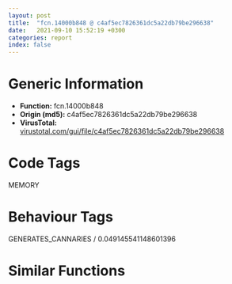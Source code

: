 ```yaml
---
layout: post
title:  "fcn.14000b848 @ c4af5ec7826361dc5a22db79be296638"
date:   2021-09-10 15:52:19 +0300
categories: report
index: false
---
```


# Generic Information
- **Function:** fcn.14000b848
- **Origin (md5):** c4af5ec7826361dc5a22db79be296638
- **VirusTotal:** [virustotal.com/gui/file/c4af5ec7826361dc5a22db79be296638][virustotal_ref]

# Code Tags
<span class="tag" id="MEMORY">MEMORY</span>


# Behaviour Tags
<span class="bhv-tag" id="GENERATES_CANNARIES">GENERATES_CANNARIES / 0.049145541148601396</span>

# Similar Functions
<script type="text/javascript" src="https://www.gstatic.com/charts/loader.js"></script>
<script type="text/javascript">

    google.charts.load('current', {'packages':['corechart']});
    google.charts.setOnLoadCallback(drawChart);

    function drawChart() {
    var data = new google.visualization.DataTable();
        data.addColumn('number', 'X');
        data.addColumn('number', 'Y');
        data.addColumn({type: 'string', role: 'tooltip', 'p': {'html': true}});
        data.addColumn({'type': 'string', 'role': 'style'});
        
        data.addRows([
    [-48.74553680419922, -25.28435516357422, '<b><a href="/report/fcn.14000b848@c4af5ec7826361dc5a22db79be296638">fcn.14000b848</a><br>@c4af5ec7826361dc5a22db79be296638</b><br>mov qword[rsp+8], rbx<br>mov qword[rsp+0x10], rbp<br>mov qword[rsp+0x18], rsi<br>push rdi<br>push r14<br>push r15<br>sub rsp, 0x20<br>mov r14, rcx<br>mov rcx, qword[r9]<br>mov rsi, r9<br>mov rbp, r8<br>mov r15d, edx<br>call fcn.14000b9a0<br>mov rcx, qword[0x14001e444]<br>xor edx, edx<br>lea r8d, [rdx+0x60]<br>call qword[sym.imp.KERNEL32.dll_HeapAlloc]<br>mov rdi, rax<br>test rax, rax<br>je 0x14000b950<br>mov ebx, dword[rsp+0x60]<br>mov rcx, qword[0x14001e444]<br>mov eax, 1<br>test ebx, ebx<br>lea edx, [rax+7]<br>cmovle ebx, eax<br>movsxd r8, ebx<br>shl r8, 3<br>call qword[sym.imp.KERNEL32.dll_HeapAlloc]<br>mov qword[rdi+8], rax<br>test rax, rax<br>je 0x14000b93c<br>and qword[rdi], 0<br>and dword[rdi+0x40], 0<br>and dword[rdi+0x44], 0<br>and qword[rdi+0x50], 0<br>mov rcx, rbp<br>mov dword[rdi+0x3c], ebx<br>mov qword[rdi+0x30], r14<br>mov dword[rdi+0x38], r15d<br>mov qword[rdi+0x20], rbp<br>mov qword[rdi+0x48], rsi<br>call fcn.1400150e0<br>test rax, rax<br>je 0x14000b8f6<br>or dword[rdi+0x44], 2<br>mov edx, 0x10<br>lea rcx, [r14+0x10]<br>mov r8d, 0x10000<br>lea r9d, [rdx-0xc]<br>call fcn.14001040c<br>lea r8, [r14+0x10]<br>mov edx, 8<br>mov qword[rdi+0x58], rax<br>mov rcx, qword[0x14001e444]<br>call qword[sym.imp.KERNEL32.dll_HeapAlloc]<br>lea rcx, [0x1400175f4]<br>mov qword[rdi+0x18], rax<br>mov qword[rax+8], rcx<br>mov qword[rsi], rdi<br>jmp 0x14000b950<br>mov rcx, qword[0x14001e444]<br>mov r8, rdi<br>xor edx, edx<br>call qword[sym.imp.KERNEL32.dll_HeapFree]<br>xor edi, edi<br>mov rbx, qword[rsp+0x40]<br>mov rbp, qword[rsp+0x48]<br>mov rsi, qword[rsp+0x50]<br>mov rax, rdi<br>add rsp, 0x20<br>pop r15<br>pop r14<br>pop rdi<br>ret <br><eoc> ', 'point { fill-color: #e0440e; }'],
[6.633716583251953, -357.4459533691406, '<b><a href="/report/fcn.14000d1a0@c4af5ec7826361dc5a22db79be296638">fcn.14000d1a0</a><br>@c4af5ec7826361dc5a22db79be296638</b><br>mov qword[rsp+8], rbx<br>mov qword[rsp+0x18], rsi<br>push rdi<br>sub rsp, 0x30<br>xor ebx, ebx<br>mov edi, r8d<br>mov rsi, rdx<br>mov dword[rsp+0x48], ebx<br>test rdx, rdx<br>je 0x14000d218<br>test r8d, r8d<br>je 0x14000d218<br>mov rdx, rcx<br>mov rcx, qword[0x14001f2f0]<br>call fcn.14000fe58<br>test rax, rax<br>je 0x14000d214<br>mov r8d, edi<br>mov rdx, rsi<br>cmp qword[rax+8], rbx<br>je 0x14000d201<br>mov rcx, rax<br>call fcn.14000d230<br>mov ebx, eax<br>cdqe <br>mov rbx, qword[rsp+0x40]<br>mov rsi, qword[rsp+0x50]<br>add rsp, 0x30<br>pop rdi<br>ret <br>mov rcx, qword[rax]<br>lea r9, [rsp+0x48]<br>mov qword[rsp+0x20], rbx<br>call qword[sym.imp.KERNEL32.dll_WriteFile]<br>mov ebx, dword[rsp+0x48]<br>mov rsi, qword[rsp+0x50]<br>movsxd rax, ebx<br>mov rbx, qword[rsp+0x40]<br>add rsp, 0x30<br>pop rdi<br>ret <br><eoc> ', 'null'],
[-169.92181396484375, -305.989990234375, '<b><a href="/report/fcn.14000bfb4@c4af5ec7826361dc5a22db79be296638">fcn.14000bfb4</a><br>@c4af5ec7826361dc5a22db79be296638</b><br>mov rax, rsp<br>mov qword[rax+8], rbx<br>mov qword[rax+0x10], rbp<br>mov qword[rax+0x18], rsi<br>mov qword[rax+0x20], rdi<br>push r14<br>sub rsp, 0x20<br>mov rsi, rdx<br>xor edx, edx<br>mov rbx, rcx<br>mov rcx, qword[0x14001e444]<br>mov rbp, r8<br>lea r8d, [rdx+0x60]<br>mov r14d, r9d<br>call qword[sym.imp.KERNEL32.dll_HeapAlloc]<br>mov rdi, rax<br>test rsi, rsi<br>jne 0x14000c010<br>mov rcx, qword[0x14001e444]<br>lea r8d, [rsi+0x10]<br>xor edx, edx<br>call qword[sym.imp.KERNEL32.dll_HeapAlloc]<br>mov byte[rdi+0x5e], 1<br>mov rsi, rax<br>jmp 0x14000c014<br>mov byte[rax+0x5e], 0<br>and qword[rdi+0x10], 0<br>and qword[rdi], 0<br>and qword[rdi+8], 0<br>and qword[rdi+0x20], 0<br>lea rax, [rsi+8]<br>add rbx, 0x10<br>mov rcx, rbp<br>mov qword[rdi+0x50], rbx<br>mov qword[rdi+0x30], rbp<br>mov qword[rdi+0x18], rax<br>mov byte[rdi+0x5c], 1<br>mov dword[rdi+0x58], r14d<br>call fcn.1400150e0<br>and qword[rdi+0x40], 0<br>mov edx, 0x10<br>mov qword[rdi+0x48], rsi<br>mov byte[rdi+0x5d], al<br>lea r9d, [rdx-0xc]<br>mov r8d, 0x10000<br>mov rcx, rbx<br>mov qword[rsi], rdi<br>call fcn.14001040c<br>mov rbx, qword[rsp+0x30]<br>mov rbp, qword[rsp+0x38]<br>mov rsi, qword[rsp+0x40]<br>mov qword[rdi+0x38], rax<br>mov rax, rdi<br>mov rdi, qword[rsp+0x48]<br>add rsp, 0x20<br>pop r14<br>ret <br><eoc> ', 'null'],
[35.18260955810547, -181.98472595214844, '<b><a href="/report/fcn.14000d150@c4af5ec7826361dc5a22db79be296638">fcn.14000d150</a><br>@c4af5ec7826361dc5a22db79be296638</b><br>push rbx<br>sub rsp, 0x30<br>mov rbx, rcx<br>mov dword[rsp+0x48], 0<br>test rdx, rdx<br>je 0x14000d103<br>cmp word[rdx], 0<br>je 0x14000d103<br>cmp r8d, 0x19<br>jne 0x14000d093<br>or rax, 0xffffffffffffffff<br>cmp qword[rcx+8], 0<br>je 0x14000d061<br>nop word[rax+rax]<br>cmp word[rdx+rax*2+2], 0<br>lea rax, [rax+1]<br>jne 0x14000d040<br>lea r8d, [rax+rax]<br>call fcn.14000d230<br>mov dword[rsp+0x48], eax<br>cdqe <br>add rsp, 0x30<br>pop rbx<br>ret <br>cmp word[rdx+rax*2+2], 0<br>lea rax, [rax+1]<br>jne 0x14000d061<br>mov rcx, qword[rcx]<br>lea r8d, [rax+rax]<br>lea r9, [rsp+0x48]<br>mov qword[rsp+0x20], 0<br>call qword[sym.imp.KERNEL32.dll_WriteFile]<br>movsxd rax, dword[rsp+0x48]<br>add rsp, 0x30<br>pop rbx<br>ret <br>xor ecx, ecx<br>cmp r8d, 2<br>mov eax, 0xfde9<br>lea r8, [rsp+0x58]<br>cmove ecx, eax<br>mov qword[rsp+0x40], rdi<br>call fcn.14000d380<br>mov rdi, rax<br>test rax, rax<br>je 0x14000d0fe<br>cmp qword[rbx+8], 0<br>mov r8d, dword[rsp+0x58]<br>mov rdx, rax<br>je 0x14000d0d5<br>mov rcx, rbx<br>call fcn.14000d230<br>mov dword[rsp+0x48], eax<br>jmp 0x14000d0ec<br>mov rcx, qword[rbx]<br>lea r9, [rsp+0x48]<br>mov qword[rsp+0x20], 0<br>call qword[sym.imp.KERNEL32.dll_WriteFile]<br>mov rcx, qword[0x14001e444]<br>mov r8, rdi<br>xor edx, edx<br>call qword[sym.imp.KERNEL32.dll_HeapFree]<br>mov rdi, qword[rsp+0x40]<br>movsxd rax, dword[rsp+0x48]<br>add rsp, 0x30<br>pop rbx<br>ret <br>mov qword[rsp+8], rbx<br>push rdi<br>sub rsp, 0x20<br>mov rdi, rdx<br>mov rdx, rcx<br>mov rcx, qword[0x14001f2f0]<br>mov ebx, r8d<br>call fcn.14000fe58<br>test rax, rax<br>je 0x14000d18c<br>mov r8d, ebx<br>mov rdx, rdi<br>mov rcx, rax<br>mov rbx, qword[rsp+0x30]<br>add rsp, 0x20<br>pop rdi<br>jmp 0x14000d000<br>mov rbx, qword[rsp+0x30]<br>add rsp, 0x20<br>pop rdi<br>ret <br><eoc> ', 'null'],
[-199.11509704589844, -131.16079711914062, '<b><a href="/report/fcn.140010940@c4af5ec7826361dc5a22db79be296638">fcn.140010940</a><br>@c4af5ec7826361dc5a22db79be296638</b><br>mov qword[rsp+8], rbx<br>mov qword[rsp+0x10], rbp<br>mov qword[rsp+0x18], rsi<br>push rdi<br>push r12<br>push r13<br>push r14<br>push r15<br>sub rsp, 0x20<br>mov r15, qword[rsp+0x70]<br>mov r14, rcx<br>xor edi, edi<br>mov rcx, qword[r15]<br>mov r12, r9<br>mov r13d, r8d<br>mov rsi, rdx<br>mov ebx, edi<br>call fcn.140010b04<br>test rsi, rsi<br>jle 0x1400109fc<br>mov rcx, qword[0x14001e444]<br>mov rbp, r14<br>xor edx, edx<br>imul rbp, rsi<br>lea r8, [rbp+0x30]<br>call qword[sym.imp.KERNEL32.dll_HeapAlloc]<br>mov rbx, rax<br>test rax, rax<br>je 0x1400109fc<br>add rbx, 0x30<br>mov r8, rbp<br>xor edx, edx<br>mov rcx, rbx<br>mov qword[rax+8], r14<br>mov qword[rax+0x20], rsi<br>mov dword[rax+0x28], r13d<br>mov qword[rax+0x10], r12<br>mov qword[rax+0x18], r15<br>mov dword[rax], 1<br>call sub.msvcrt.dll_memset<br>mov rcx, r12<br>mov qword[r15], rbx<br>call fcn.1400150e0<br>test rax, rax<br>je 0x1400109fc<br>test rsi, rsi<br>jle 0x1400109fc<br>mov eax, edi<br>imul rax, r14<br>mov rdx, r12<br>lea rcx, [rbx+rax]<br>call fcn.14001561c<br>inc edi<br>movsxd rax, edi<br>cmp rax, rsi<br>jl 0x1400109e2<br>mov rbp, qword[rsp+0x58]<br>mov rsi, qword[rsp+0x60]<br>mov rax, rbx<br>mov rbx, qword[rsp+0x50]<br>add rsp, 0x20<br>pop r15<br>pop r14<br>pop r13<br>pop r12<br>pop rdi<br>ret <br><eoc> ', 'null'],

        ]);

    var options = {
        title: 'Similarity Plot',
        legend: 'none',
        colors: ['#dedbd9', '#e6693e', '#ec8f6e', '#f3b49f', '#f6c7b6'],
        tooltip: {isHtml: true, trigger: 'both'},
        explorer: {
        actions: ["dragToZoom", "rightClickToReset"],
        },
        chartArea: {
        width: '80%',
        height: '80%'
        },
        width: '100%',
        height: '100%'
    };

    var chart = new google.visualization.ScatterChart(document.getElementById('chart_div'));

    chart.draw(data, options);
    }
    
</script>


<div id="chart_div" style="width: 100%px; height: 100%;"></div>

# Disassembled Code
{% highlight nasm %}

mov qword[rsp+8], rbx
mov qword[rsp+0x10], rbp
mov qword[rsp+0x18], rsi
push rdi
push r14
push r15
sub rsp, 0x20
mov r14, rcx
mov rcx, qword[r9]
mov rsi, r9
mov rbp, r8
mov r15d, edx
call fcn.14000b9a0
mov rcx, qword[0x14001e444]
xor edx, edx
lea r8d, [rdx+0x60]
call qword[sym.imp.KERNEL32.dll_HeapAlloc]
mov rdi, rax
test rax, rax
je 0x14000b950
mov ebx, dword[rsp+0x60]
mov rcx, qword[0x14001e444]
mov eax, 1
test ebx, ebx
lea edx, [rax+7]
cmovle ebx, eax
movsxd r8, ebx
shl r8, 3
call qword[sym.imp.KERNEL32.dll_HeapAlloc]
mov qword[rdi+8], rax
test rax, rax
je 0x14000b93c
and qword[rdi], 0
and dword[rdi+0x40], 0
and dword[rdi+0x44], 0
and qword[rdi+0x50], 0
mov rcx, rbp
mov dword[rdi+0x3c], ebx
mov qword[rdi+0x30], r14
mov dword[rdi+0x38], r15d
mov qword[rdi+0x20], rbp
mov qword[rdi+0x48], rsi
call fcn.1400150e0
test rax, rax
je 0x14000b8f6
or dword[rdi+0x44], 2
mov edx, 0x10
lea rcx, [r14+0x10]
mov r8d, 0x10000
lea r9d, [rdx-0xc]
call fcn.14001040c
lea r8, [r14+0x10]
mov edx, 8
mov qword[rdi+0x58], rax
mov rcx, qword[0x14001e444]
call qword[sym.imp.KERNEL32.dll_HeapAlloc]
lea rcx, [0x1400175f4]
mov qword[rdi+0x18], rax
mov qword[rax+8], rcx
mov qword[rsi], rdi
jmp 0x14000b950
mov rcx, qword[0x14001e444]
mov r8, rdi
xor edx, edx
call qword[sym.imp.KERNEL32.dll_HeapFree]
xor edi, edi
mov rbx, qword[rsp+0x40]
mov rbp, qword[rsp+0x48]
mov rsi, qword[rsp+0x50]
mov rax, rdi
add rsp, 0x20
pop r15
pop r14
pop rdi
ret

{% endhighlight %}

[virustotal_ref]: https://www.virustotal.com/gui/file/c4af5ec7826361dc5a22db79be296638
